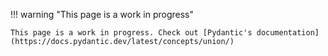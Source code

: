 !!! warning "This page is a work in progress"

    This page is a work in progress. Check out [Pydantic's documentation](https://docs.pydantic.dev/latest/concepts/union/)
